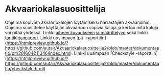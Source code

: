 # Akvaariokalasuosittelija
Ohjelma sopivien akvaariokalojen löytämiseksi harrastajien akvaarioihin. Ohjelma suosittelee käyttäjän akvaarioon sopivia kaloja ja kertoo mitä kaloja voi pitää yhdessä.
Linkki [aiheen kuvaukseen ja määrittelyyn](dokumentaatio/aiheenKuvausJaMääritelmä.md) sekä linkki [tuntikirjanpitoon](dokumentaatio/tuntikirjanpito.md).
Linkki uusimpaan [pit -raporttiin] (https://htmlpreview.github.io/?https://github.com/autair/Akvaariokalasuosittelija2/blob/master/dokumentaatio/pit/201604211346/index.html).
Linkki uusimpaan [Checkstyle -raporttiin] (https://htmlpreview.github.io/?https://github.com/autair/Akvaariokalasuosittelija2/blob/master/dokumentaatio/checkstyle.html)
